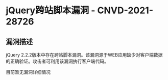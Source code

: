 # jQuery跨站脚本漏洞 - CNVD-2021-28726
漏洞描述
----

jQuery 2.2.2版本中存在跨站脚本漏洞。该漏洞源于WEB应用缺少对客户端数据的正确验证。攻击者可利用该漏洞执行客户端代码。

目前暂无漏洞详细情况